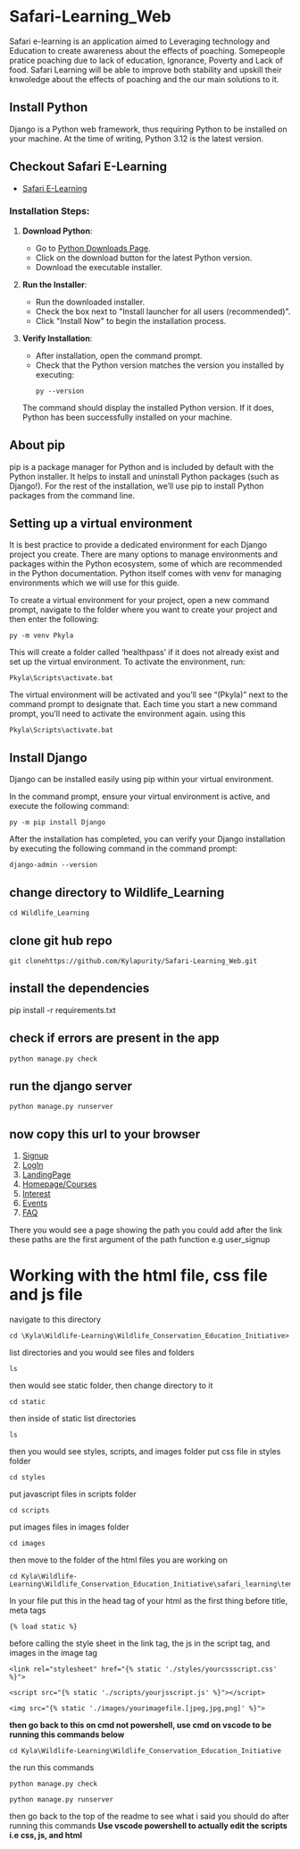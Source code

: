# Safari-Learning_Web
Safari e-learning is an application aimed to Leveraging technology and Education to create awareness about the effects of poaching. Somepeople pratice poaching due to lack of education, Ignorance, Poverty and Lack of food. Safari Learning will be able to improve both stability and upskill their knwoledge about the effects of poaching and the our main solutions to it. 

## Install Python

Django is a Python web framework, thus requiring Python to be installed on your machine. At the time of writing, Python 3.12 is the latest version.

## Checkout Safari E-Learning
   - [Safari E-Learning]()

### Installation Steps:

1. **Download Python**: 
   - Go to [Python Downloads Page](https://www.python.org/downloads/).
   - Click on the download button for the latest Python version.
   - Download the executable installer.

2. **Run the Installer**:
   - Run the downloaded installer.
   - Check the box next to "Install launcher for all users (recommended)".
   - Click "Install Now" to begin the installation process.

3. **Verify Installation**:
   - After installation, open the command prompt.
   - Check that the Python version matches the version you installed by executing:
     ```
     py --version
     ```

   The command should display the installed Python version. If it does, Python has been successfully installed on your machine.

## About pip

pip is a package manager for Python and is included by default with the Python installer. It helps to install and uninstall Python packages (such as Django!). For the rest of the installation, we’ll use pip to install Python packages from the command line.

## Setting up a virtual environment

It is best practice to provide a dedicated environment for each Django project you create. There are many options to manage environments and packages within the Python ecosystem, some of which are recommended in the Python documentation. Python itself comes with venv for managing environments which we will use for this guide.

To create a virtual environment for your project, open a new command prompt, navigate to the folder where you want to create your project and then enter the following:

```
py -m venv Pkyla
```
This will create a folder called ‘healthpass’ if it does not already exist and set up the virtual environment.
To activate the environment, run:
```
Pkyla\Scripts\activate.bat
```
The virtual environment will be activated and you’ll see “(Pkyla)” next to the command prompt to designate that.
Each time you start a new command prompt, you’ll need to activate the environment again.
using this
```
Pkyla\Scripts\activate.bat
```

## Install Django

Django can be installed easily using pip within your virtual environment.

In the command prompt, ensure your virtual environment is active, and execute the following command:

```
py -m pip install Django
```
After the installation has completed, you can verify your Django installation by executing the following command in the command prompt:

```
django-admin --version
```
## change directory to Wildlife_Learning
```
cd Wildlife_Learning
```
## clone git hub repo
```
git clonehttps://github.com/Kylapurity/Safari-Learning_Web.git

```
## install the dependencies
pip install -r requirements.txt

## check if errors are present in the app
```
python manage.py check
```
## run the django server
```
python manage.py runserver
```
## now copy this url to your browser
1. [Signup](http://127.0.0.1:8000/safari_learning/safari_user_signup/)
2. [LogIn](http://127.0.0.1:8000/safari_learning/safari_user_login/)
3. [LandingPage](http://127.0.0.1:8000/safari_learning/landing_page/)
4. [Homepage/Courses](http://127.0.0.1:8000/safari_learning/safari_user_homepage/)
5. [Interest](http://127.0.0.1:8000/safari_learning/interests/3/)
6. [Events](http://127.0.0.1:8000/safari_learning/book_event/)
7. [FAQ](http://127.0.0.1:8000/safari_learning/faq_page/)

 
There you would see a page showing the path you could add
after the link these paths are the first argument of the
path function e.g user_signup



# Working with the html file, css file and js file
navigate to this directory
```
cd \Kyla\Wildlife-Learning\Wildlife_Conservation_Education_Initiative>
```
list directories and you would see files and folders
```
ls
```
then would see static folder, then change directory to it
```
cd static
```
then inside of static list directories
```
ls
```
then you would see styles, scripts, and images folder
put css file in styles folder
```
cd styles
```
put javascript files in scripts folder
```
cd scripts
```
put images files in images folder
```
cd images
```
then move to the folder of the html files you are working on
```
cd Kyla\Wildlife-Learning\Wildlife_Conservation_Education_Initiative\safari_learning\templates>
```
In your file put this in the head tag of your html as the first thing before title, meta tags
```
{% load static %}
```
before calling the style sheet in the link tag, the js in the script tag, and images in the image tag
```
<link rel="stylesheet" href="{% static './styles/yourcssscript.css' %}">
```
```
<script src="{% static './scripts/yourjsscript.js' %}"></script>
```
```
<img src="{% static './images/yourimagefile.[jpeg,jpg,png]' %}">
```
**then go back to this on cmd not powershell, use cmd on vscode to be running this commands below**
```
cd Kyla\Wildlife-Learning\Wildlife_Conservation_Education_Initiative
```
the run this commands
```
python manage.py check
```
```
python manage.py runserver
```
then go back to the top of the readme to see what i said you should do after running this commands
**Use vscode powershell to actually edit the scripts i.e css, js, and html**